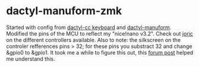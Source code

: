 # dactyl-manuform-zmk
Started with config from [dactyl-cc keyboard](https://imgur.com/gallery/yXrFuQ6) and [dactyl-manuform](https://github.com/tshort/dactyl-keyboard/tree/master).
Modified the pins of the MCU to reflect my "nice!nano v3.2". Check out [joric](https://github.com/joric/nrfmicro/wiki/Alternatives) on the different controllers available. Also to note: the silkscreen on the controler refferences pins > 32; for these pins you substract 32 and change &gpio0 to &gpio1. It took me a while to figure this out, this [forum post](https://forum.arduino.cc/t/how-to-identify-assigned-pins-in-arduino-ide-for-a-custom-nrf52840-module/623550/5) helped me understand this.
